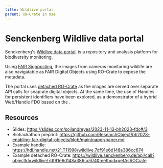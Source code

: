 ```yaml
---
title: Wildlive portal
parent: RO-Crate In Use
---
```

<!--
   Copyright 2019-2024 RO-Crate contributors
   <https://github.com/ResearchObject/ro-crate/graphs/contributors>

   Licensed under the Apache License, Version 2.0 (the "License");
   you may not use this file except in compliance with the License.
   You may obtain a copy of the License at

       http://www.apache.org/licenses/LICENSE-2.0

   Unless required by applicable law or agreed to in writing, software
   distributed under the License is distributed on an "AS IS" BASIS,
   WITHOUT WARRANTIES OR CONDITIONS OF ANY KIND, either express or implied.
   See the License for the specific language governing permissions and
   limitations under the License.
-->

# Senckenberg Wildlive data portal

Senckenberg's [Wildlive data portal](https://wildlive.senckenberg.de/), is a repository and analysis platform for biodiversity monitoring. 

Using [FAIR Signposting](https://signposting.org/FAIR/), the images from cameras monitoring wildlife are also navigatable as FAIR Digital Objects using RO-Crate to expose the  metadata. 

The portal uses [detached RO-Crate](https://www.researchobject.org/ro-crate/1.2-DRAFT/structure.html#detached-ro-crate) as the images are served over separate API calls for seaprate digital objects. At the same time, the use of Handles for persistent identifiers have been explored, as a demonstrator of a hybrid Web/Handle FDO based on the .

## Resources

* Slides: https://slides.com/soilandreyes/2023-11-13-bh2023-fdo#/3
* Biohackathon preprint: https://github.com/ResearchObject/bh2023-enabling-fair-digital-objects/blob/main/paper/paper.md
* Example handle: https://hdl.handle.net/21.T11998/wildlive.7df91e6d148a386cc674
* Example detached RO-Crate: https://wildlive.senckenberg.de/api/call?objectId=wildlive/7df91e6d148a386cc674&method=getAsROCrate

<!--
[![wildlive logo](../assets/img/wildlive.svg)](https://wildlive.org/)

[wildlive](https://reliance.rohub.org/) (EXAMPLE-ACRONYM), is a...

wildlive uses RO-Crate for ... as ....

wildlive works with Project X, .....

![wildlive screenshot with RO-Crate(../assets/img/wildlive-screenshot.png)


## RO-Crate in wildlive

(Show practically how RO-Crate is used, link to profile of RO-Crate, etc.)

The wildlive API supports [RO-Crate export](http://wildlive.org/docs/ro-crate) as...

wildlive also plans to do...

wildlive:
```
curl -H "Accept: application/ld+json" https://wildlive.com/ro-crate/a72f314d

{
  "@context": { … },
  "@graph": [
   …
    {
      "@id": "./",
      "hasPart": […],
      "@type": "Dataset",
    }
   …
}
```


## Resources

* [wildlive Homepage](https://wildlive.org/)
* [wildlive documentation](https://wildlive.org/docs/)
* [RO-Crate profile for wildlive](https://wildlive.org/crate-profile)
* [wildlive Tutorials](https://wildlive.org/docs/tutorial)
* [wildlive presentation](http://wildlive.org/)

## Publications

Alice Land, Bob Bunny (2020):  
**wildlive and RO-Crate**.  
_wildlive Journal_ **0**(1)
<https://doi.org/10.1234/wildlive>  
[[preprint](http://wildlive.com/preprint.pdf)]

-->
